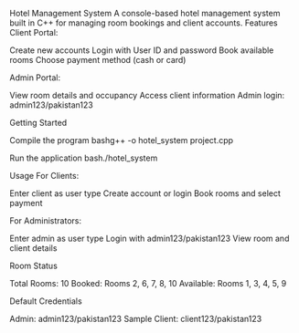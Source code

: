 Hotel Management System
A console-based hotel management system built in C++ for managing room bookings and client accounts.
Features
Client Portal:

Create new accounts
Login with User ID and password
Book available rooms
Choose payment method (cash or card)

Admin Portal:

View room details and occupancy
Access client information
Admin login: admin123/pakistan123

Getting Started

Compile the program
bashg++ -o hotel_system project.cpp

Run the application
bash./hotel_system


Usage
For Clients:

Enter client as user type
Create account or login
Book rooms and select payment

For Administrators:

Enter admin as user type
Login with admin123/pakistan123
View room and client details

Room Status

Total Rooms: 10
Booked: Rooms 2, 6, 7, 8, 10
Available: Rooms 1, 3, 4, 5, 9

Default Credentials

Admin: admin123/pakistan123
Sample Client: client123/pakistan123
